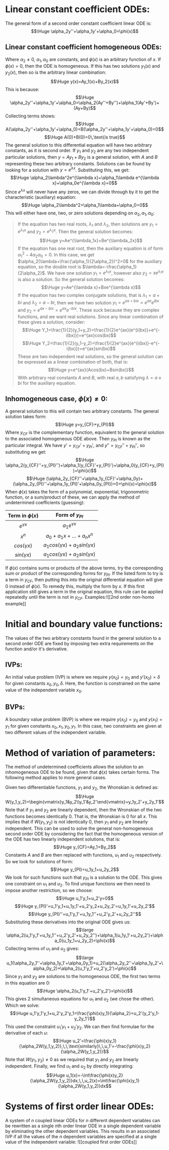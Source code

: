 
# Linear constant coefficient ODEs:

The general form of a second order constant coefficient linear ODE is:$$\Huge \alpha_2y''+\alpha_1y'+\alpha_0=\phi(x)$$
## Linear constant coefficient homogeneous ODEs:

Where $\alpha_2\neq0$, $\alpha_1,\alpha_0$ are constants, and $\phi(x)$ is an arbitrary function of $x$. If $\phi(x)=0$, then the ODE is homogeneous. If this has two solutions $y_1(x)$ and $y_2(x)$, then so is the arbitrary linear combination:$$\Huge y(x)=Ay_1(x)+By_2(x)$$
This is because:$$\Huge \alpha_2y''+\alpha_1y'+\alpha_0=\alpha_2(Ay''+By'')+\alpha_1(Ay'+By')+(Ay+By)$$
Collecting terms shows:$$\Huge A(\alpha_2y''+\alpha_1y'+\alpha_0)+B(\alpha_2y''+\alpha_1y'+\alpha_0)=0$$$$\Huge A(0)+B(0)=0\,\text{is true}$$
The general solution to this differential equation will have two arbitrary constants, as it is second order. If $y_1$ and $y_2$ are any two independent particular solutions, then $y=Ay_1+By_2$ is a general solution, with $A$ and $B$ representing these two arbitrary constants. Solutions can be found by looking for a solution with $y=e^{\lambda x}$. Substituting this, we get:$$\Huge \alpha_2\lambda^2e^{\lambda x}+\alpha_1\lambda e^{\lambda x}+\alpha_0e^{\lambda x}=0$$
Since $e^{\lambda x}$ will never have any zeros, we can divide through by it to get the characteristic (auxiliary) equation:$$\Huge \alpha_2\lambda^2+\alpha_1\lambda+\alpha_0=0$$
This will either have one, two, or zero solutions depending on $\alpha_2,\alpha_1,\alpha_0$:
> If the equation has two real roots, $\lambda_1$ and $\lambda_2$, then solutions are $y_1=e^{\lambda_1x}$ and $y_2=e^{\lambda_2x}$. Then the general solution becomes:$$\Huge y=Ae^{\lambda_1x}+Be^{\lambda_2x}$$
> If the equation has one real root, then the auxiliary equation is of form $\alpha_1^2-4\alpha_2\alpha_0=0$. In this case, we get $\alpha_2(\lambda+\frac{\alpha_1}{2\alpha_2})^2=0$ for the auxiliary equation, so the double root is $\lambda=-\frac{\alpha_1}{2\alpha_2}$. We have one solution $y_1=e^{\lambda_1x}$, however also $y_2=xe^{\lambda_1x}$ is also a solution. So the general solution becomes:$$\Huge y=Ae^{\lambda x}+Bxe^{\lambda x}$$
> If the equation has two complex conjugate solutions, that is $\lambda_1=a+bi$ and $\lambda_2=a-bi$, then we have two solution $y_1=e^{ax+bix}=e^{ax}e^{ibx}$ and $y_2=e^{ax-bix}=e^{ax}e^{-bix}$. These suck because they are complex functions, and we want real solutions. Since any linear combination of these gives a solution, consider:$$\Huge Y_1=\frac{1}{2}(y_1+y_2)=\frac{1}{2}e^{ax}(e^{i(bx)}+e^{-i(bx)})=e^{ax}cos(bx)$$$$\Huge Y_2=\frac{1}{2}(y_1-y_2)=\frac{1}{2}e^{ax}(e^{i(bx)}-e^{-i(bx)})=e^{ax}sin(bx)$$These are two independent real solutions, so the general solution can be expressed as a linear combination of both, that is:$$\Huge y=e^{ax}(Acos(bx)+Bsin(bx))$$With arbitrary real constants $A$ and $B$, with real $a,b$ satisfying $\lambda=a\pm bi$ for the auxiliary equation.

## Inhomogeneous case, $\phi(x)\neq 0$:

A general solution to this will contain two arbitrary constants. The general solution takes form:$$\Huge y=y_{CF}+y_{PI}$$
Where $y_{CF}$ is the complementary function, equivalent to the general solution to the associated homogeneous ODE above. Then $y_{PI}$ is known as the particular integral. We have $y'=y_{CF}'+y_{PI}'$, and $y''=y_{CF}''+y_{PI}''$, so substituting we get:$$\Huge \alpha_2(y_{CF}''+y_{PI}'')+\alpha_1(y_{CF}'+y_{PI}')+\alpha_0(y_{CF}+y_{PI})=\phi(x)$$$$\Huge (\alpha_2y_{CF}''+\alpha_1y_{CF}'+\alpha_0y)+(\alpha_2y_{PI}''+\alpha_1y_{PI}'+\alpha_0y_{PI})=0+\phi(x)=\phi(x)$$When $\phi(x)$ takes the form of a polynomial, exponential, trigonometric function, or a sum/product of these, we can apply the method of undetermined coefficients (guessing):

| Term in $\phi(x)$ |          Form of $y_{PI}$           |
|:-----------------:|:-----------------------------------:|
|  $e^{\gamma x}$   |          $a_1e^{\gamma x}$          |
|       $x^n$       |       $a_0+a_1x+\dots+a_nx^n$       |
|  $cos(\gamma x)$  | $a_1cos(\gamma x)+a_2sin(\gamma x)$ |
|  $sin(\gamma x)$  | $a_1cos(\gamma x)+a_2sin(\gamma x)$ |

If $\phi(x)$ contains sums or products of the above terms, try the corresponding sum or product of the corresponding forms for $y_{PI}$. If the listed form to try is a term in $y_{CF}$, then putting this into the original differential equation will give $0$ instead of $\phi(x)$. To remedy this, multiply the form by $x$. If this first application still gives a term in the original equation, this rule can be applied repeatedly until the term is not in $y_{CF}$. Examples:![[2nd order non-homo example]]
# Initial and boundary value functions:

The values of the two arbitrary constants found in the general solution to a second order ODE are fixed by imposing two extra requirements on the function and/or it's derivative.

## IVPs:

An initial value problem (IVP) is where we require $y(x_0)=y_0$ and $y'(x_0)=\delta$ for given constants $x_0,y_0,\delta$. Here, the function is constrained on the same value of the independent variable $x_0$.

## BVPs:

A boundary value problem (BVP) is where we require $y(x_0)=y_0$ and $y(x_1)=y_1$ for given constants $x_0,x_1,y_0,y_1$. In this case, two constraints are given at two different values of the independent variable.

# Method of variation of parameters:

The method of undetermined coefficients allows the solution to an inhomogeneous ODE to be found, given that $\phi(x)$ takes certain forms. The following method applies to more general cases.

Given two differentiable functions, $y_1$ and $y_2$, the Wronskian is defined as:
$$\Huge W(y_1,y_2)=\begin{vmatrix}y_1&y_2\\y_1'&y_2'\end{vmatrix}=y_1y_2'+y_2y_1'$$
Note that if $y_1$ and $y_2$ are linearly dependent, then the Wronskian of the two functions becomes identically $0$. That is, the Wronskian is $0$ for all $x$. This implies that if $W(y_1,y_2)$ is not identically $0$, then $y_1$ and $y_2$ are linearly independent. This can be used to solve the general non-homogeneous second order ODE by considering the fact that the homogeneous version of the ODE has two linearly independent solutions, that is:$$\Huge y_{CF}=Ay_1+By_2$$
Constants $A$ and $B$ are then replaced with functions, $u_1$ and $u_2$ respectively. So we look for solutions of form:$$\Huge y_{PI}=u_1y_1+u_2y_2$$
We look for such functions such that $y_{PI}$ is a solution to the ODE. This gives one constraint on $u_1$ and $u_2$. To find unique functions we then need to impose another restriction, so we choose:$$\Huge u_1'y_1+u_2'y=0$$
$$\Huge y_{PI}'=u_1'y_1+u_1y_1'+u_2'y_2+u_2y_2'=u_1y_1'+u_2y_2'$$$$\Huge y_{PI}''=u_1'y_1'+u_1y_1''+u_2'y_2'+u_2y_2''$$
Substituting these derivatives into the original ODE gives us:$$\large \alpha_2(u_1'y_1'+u_1y_1''+u_2'y_2'+u_2y_2'')+\alpha_1(u_1y_1'+u_2y_2')+\alpha_0(u_1y_1+u_2y_2)=\phi(x)$$
Collecting terms of $u_1$ and $u_2$ gives:$$\large u_1(\alpha_2y_1''+\alpha_1y_1'+\alpha_0y_1)+u_2(\alpha_2y_2''+\alpha_1y_2'+\alpha_0y_2)+\alpha_2(u_1'y_1'+u_2'y_2')=\phi(x)$$
Since $y_1$ and $y_2$ are solutions to the homogeneous ODE, the first two terms in this equation are $0$:$$\Huge \alpha_2(u_1'y_1'+u_2'y_2')=\phi(x)$$
This gives $2$ simultaneous equations for $u_1$ and $u_2$ (we chose the other). Which we solve:
$$\Huge u_1'y_1'y_1+u_2'y_2'y_1=\frac{\phi(x)y_1}{\alpha_2}=u_2'(y_2'y_1-y_2y_1')$$This used the constraint $u_1'y_1+u_2'y_2$. We can then find formulae for the derivative of each $u$:
$$\Huge u_2'=\frac{\phi(x)y_1}{\alpha_2W(y_1,y_2)},\,\,\text{similarly}\,\,u_1'=-\frac{\phi(x)y_2}{\alpha_2W(y_1,y_2)}$$
Note that $W(y_1,y_2)\neq0$ as we required that $y_1$ and $y_2$ are linearly independent. Finally, we find $u_1$ and $u_2$ by directly integrating:$$\Huge u_1(x)=-\int\frac{\phi(x)y_2}{\alpha_2W(y_1,y_2)}dx,\,\,u_2(x)=\int\frac{\phi(x)y_1}{\alpha_2W(y_1,y_2)}dx$$

# Systems of first order linear ODEs:

A system of $n$ coupled linear ODEs for $n$ different dependent variables can be rewritten as a single $n$th order linear ODE in a single dependent variable by eliminating the other dependent variables. This results in an associated IVP if all the values of the $n$ dependent variables are specified at a single value of the independent variable:
![[coupled first order ODEs]]